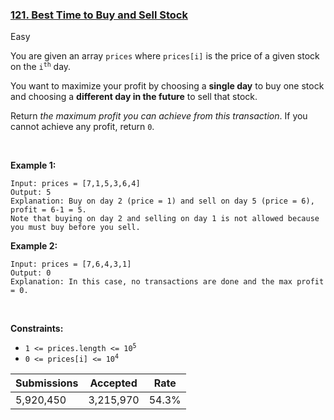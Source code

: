 ### [121. Best Time to Buy and Sell Stock](https://leetcode.com/problems/best-time-to-buy-and-sell-stock/)

Easy

You are given an array `` prices `` where `` prices[i] `` is the price of a given stock on the <code>i<sup>th</sup></code> day.

You want to maximize your profit by choosing a __single day__ to buy one stock and choosing a __different day in the future__ to sell that stock.

Return _the maximum profit you can achieve from this transaction_. If you cannot achieve any profit, return `` 0 ``.

 

<strong class="example">Example 1:</strong>

```
Input: prices = [7,1,5,3,6,4]
Output: 5
Explanation: Buy on day 2 (price = 1) and sell on day 5 (price = 6), profit = 6-1 = 5.
Note that buying on day 2 and selling on day 1 is not allowed because you must buy before you sell.
```

<strong class="example">Example 2:</strong>

```
Input: prices = [7,6,4,3,1]
Output: 0
Explanation: In this case, no transactions are done and the max profit = 0.
```

 

__Constraints:__

*   <code>1 <= prices.length <= 10<sup>5</sup></code>
*   <code>0 <= prices[i] <= 10<sup>4</sup></code>

| Submissions    | Accepted     | Rate   |
| -------------- | ------------ | ------ |
| 5,920,450 | 3,215,970 | 54.3% |